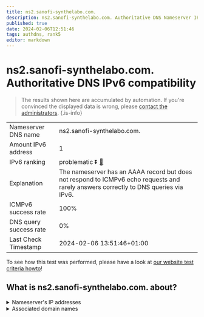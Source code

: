 ```yaml
---
title: ns2.sanofi-synthelabo.com.
description: ns2.sanofi-synthelabo.com. Authoritative DNS Nameserver IPv6 compatibility
published: true
date: 2024-02-06T12:51:46
tags: authdns, rank5
editor: markdown
---
```


# ns2.sanofi-synthelabo.com. Authoritative DNS IPv6 compatibility

> The results shown here are accumulated by automation. If you're convinced the displayed data is wrong, please [contact the administrators](/howto/chat). 
{.is-info}




|   |   |
| - | - |
| Nameserver DNS name | ns2.sanofi-synthelabo.com.
| Amount IPv6 address | 1
| IPv6 ranking | problematic :arrow_double_down: [🔗](/howto/ranking) |
| Explanation | The nameserver has an AAAA record but does not respond to ICMPv6 echo requests and rarely answers correctly to DNS queries via IPv6. |
| ICMPv6 success rate | 100%|
| DNS query success rate | 0% |
| Last Check Timestamp | 2024-02-06 13:51:46+01:00 |

To see how this test was performed, please have a look at [our website test criteria howto](/howto/testcriteria/authdns)!


## What is ns2.sanofi-synthelabo.com. about?




<details>
<summary>Nameserver's IP addresses</summary>

2600:9000:5304:9000::1

</details>



<details>
<summary>Associated domain names</summary>

www.sanofi.com

</details>
